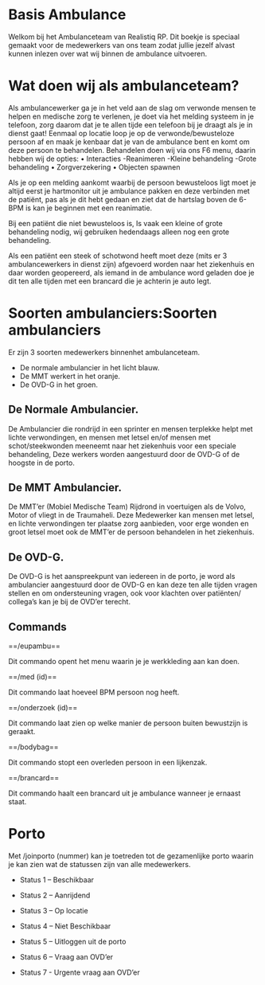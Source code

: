 # Basis Ambulance 
Welkom bij het Ambulanceteam van Realistiq RP.
Dit boekje is speciaal gemaakt voor de medewerkers van ons team zodat jullie jezelf alvast kunnen inlezen over wat wij binnen de ambulance uitvoeren.

# Wat doen wij als ambulanceteam?
Als ambulancewerker ga je in het veld aan de slag om verwonde mensen te helpen en medische zorg te verlenen, je doet via het melding systeem in je telefoon, zorg daarom dat je te allen tijde een telefoon bij je draagt als je in dienst gaat!
Eenmaal op locatie loop je op de verwonde/bewusteloze persoon af en maak je kenbaar dat je van de ambulance bent en komt om deze persoon te behandelen.
Behandelen doen wij via ons F6 menu, daarin hebben wij de opties:
•	Interacties
  -Reanimeren
  -Kleine behandeling
  -Grote behandeling
•	Zorgverzekering
•	Objecten spawnen

Als je op een melding aankomt waarbij de persoon bewusteloos ligt moet je altijd eerst je hartmonitor uit je ambulance pakken en deze verbinden met de patiënt, pas als je dit hebt gedaan en ziet dat de hartslag boven de 6-BPM is kan je beginnen met een reanimatie.

Bij een patiënt die niet bewusteloos is, Is vaak een kleine of grote behandeling nodig, wij gebruiken hedendaags alleen nog een grote behandeling.

Als een patiënt een steek of schotwond heeft moet deze (mits er 3 ambulancewerkers in dienst zijn) afgevoerd worden naar het ziekenhuis en daar worden geopereerd, als iemand in de ambulance word geladen doe je dit ten alle tijden met een brancard die je achterin je auto legt.

# Soorten ambulanciers:Soorten ambulanciers
Er zijn 3 soorten medewerkers binnenhet ambulanceteam.
- De normale ambulancier in het licht blauw.
- De MMT werkert in het oranje.
- De OVD-G in het groen.

## De Normale Ambulancier.
De Ambulancier die rondrijd in een sprinter en mensen terplekke helpt met lichte verwondingen, en mensen met letsel en/of mensen met schot/steekwonden meeneemt naar het ziekenhuis voor een speciale behandeling, Deze werkers worden aangestuurd door de OVD-G of de hoogste in de porto.

## De MMT Ambulancier.
De MMT’er (Mobiel Medische Team) Rijdrond in voertuigen als de Volvo, Motor of vliegt in de Traumaheli. Deze Medewerker kan mensen met letsel, en lichte verwondingen ter plaatse zorg aanbieden, voor erge wonden en groot letsel moet ook de MMT’er de persoon behandelen in het ziekenhuis.

## De OVD-G.
De OVD-G is het aanspreekpunt van iedereen in de porto, je word als ambulancier aangestuurd door de OVD-G en kan deze ten alle tijden vragen stellen en om ondersteuning vragen, ook voor klachten over patiënten/ collega’s kan je bij de OVD’er terecht.

## Commands

==/eupambu==

Dit commando opent het menu waarin je je werkkleding aan kan doen.


==/med (id)==

Dit commando laat hoeveel BPM persoon nog heeft.


==/onderzoek (id)==

Dit commando laat zien op welke manier de persoon buiten bewustzijn is geraakt.

==/bodybag==

Dit commando stopt een overleden persoon in een lijkenzak.

==/brancard==

Dit commando haalt een brancard uit je ambulance wanneer je ernaast staat.

# Porto
Met /joinporto (nummer) kan je toetreden tot de gezamenlijke porto waarin je kan zien wat de statussen zijn van alle medewerkers.
- Status 1 – Beschikbaar

- Status 2 – Aanrijdend

- Status 3 – Op locatie

- Status 4 – Niet Beschikbaar

- Status 5 – Uitloggen uit de porto

- Status 6 – Vraag aan OVD’er

- Status 7 -  Urgente vraag aan OVD’er
